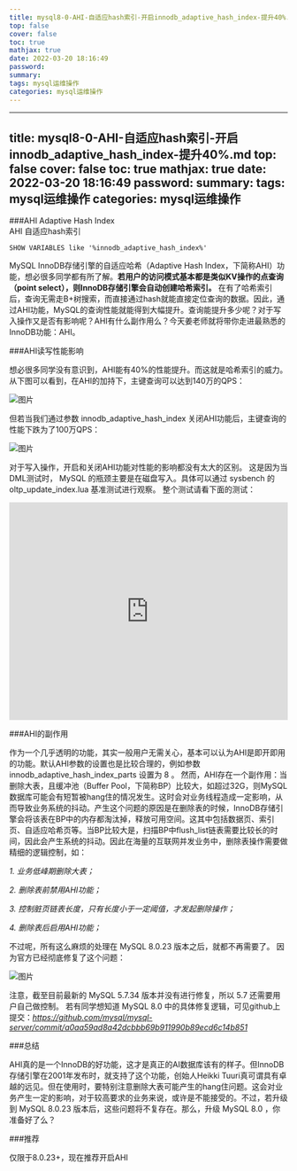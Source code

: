 ```yaml
---
title: mysql8-0-AHI-自适应hash索引-开启innodb_adaptive_hash_index-提升40%.md
top: false
cover: false
toc: true
mathjax: true
date: 2022-03-20 18:16:49
password:
summary:
tags: mysql运维操作
categories: mysql运维操作
---
```

---
title: mysql8-0-AHI-自适应hash索引-开启innodb_adaptive_hash_index-提升40%.md
top: false
cover: false
toc: true
mathjax: true
date: 2022-03-20 18:16:49
password:
summary:
tags: mysql运维操作
categories: mysql运维操作
---

###AHI
Adaptive Hash Index  
AHI
自适应hash索引 

~~~
SHOW VARIABLES like '%innodb_adaptive_hash_index%'
~~~




MySQL InnoDB存储引擎的自适应哈希（Adaptive Hash Index，下简称AHI）功能，想必很多同学都有所了解。**若用户的访问模式基本都是类似KV操作的点查询（point select），则InnoDB存储引擎会自动创建哈希索引。** 在有了哈希索引后，查询无需走B+树搜索，而直接通过hash就能直接定位查询的数据。因此，通过AHI功能，MySQL的查询性能就能得到大幅提升。查询能提升多少呢？对于写入操作又是否有影响呢？AHI有什么副作用么？今天姜老师就将带你走进最熟悉的InnoDB功能：AHI。


###AHI读写性能影响

想必很多同学没有意识到，AHI能有40%的性能提升。而这就是哈希索引的威力。从下图可以看到，在AHI的加持下，主键查询可以达到140万的QPS： 

![图片](https://upload-images.jianshu.io/upload_images/13965490-c99420f3b419f08e?imageMogr2/auto-orient/strip%7CimageView2/2/w/1240)

但若当我们通过参数 innodb_adaptive_hash_index 关闭AHI功能后，主键查询的性能下跌为了100万QPS：

![图片](https://upload-images.jianshu.io/upload_images/13965490-bc652bd2c13811ae?imageMogr2/auto-orient/strip%7CimageView2/2/w/1240)

对于写入操作，开启和关闭AHI功能对性能的影响都没有太大的区别。
这是因为当DML测试时， MySQL 的瓶颈主要是在磁盘写入。具体可以通过 sysbench 的 oltp_update_index.lua 基准测试进行观察。 整个测试请看下面的测试： 

<iframe class="video_iframe rich_pages" data-vidtype="2" data-mpvid="wxv_1907498846515953669" data-cover="http%3A%2F%2Fmmbiz.qpic.cn%2Fmmbiz_jpg%2FMEpoEwcicyJkNzLREwWo6SzUwkpiaqvdqgG6ouJ3BrbaRa6wHwqTrsmKFicCX1GTUhaz3sfb64DIOr6Lpftkh6xIA%2F0%3Fwx_fmt%3Djpeg" allowfullscreen="" frameborder="0" data-ratio="1.8444444444444446" data-w="1992" data-src="https://mp.weixin.qq.com/mp/readtemplate?t=pages/video_player_tmpl&amp;auto=0&amp;vid=wxv_1907498846515953669" width="677" height="393" data-vh="380.8125" data-vw="677" scrolling="no" marginwidth="0" marginheight="0" src="https://mp.weixin.qq.com/mp/videoplayer?video_h=380.8125&amp;video_w=677&amp;scene=126&amp;random_num=9751&amp;article_title=MySQL%E6%80%A7%E8%83%BD%E6%8F%90%E5%8D%8740%25%E7%9A%84AHI%E5%8A%9F%E8%83%BD%EF%BC%8C%E4%BD%A0%E7%9F%A5%E9%81%93%E4%B9%88%EF%BC%9F&amp;source=4&amp;vid=wxv_1907498846515953669&amp;mid=2649741497&amp;idx=1&amp;__biz=MjM5MjIxNDA4NA==&amp;nodetailbar=0&amp;uin=MTUwNDEwNjk3Ng==&amp;key=8a4cd6e752389d60037c4ec10174266abb047b9189fbb920fd14b50ed25735ea26643eb6ad55dfe7f6af05270950a1865b8b932ed9fce0375836969c927e16cba1cc910cdde4ff1ab652592e991f895ea53be1bc6f1bb78190bd4878634c0488fa6d46b8fbabb2a4f9c3879c28505c4e9833aae194d145bd734699ebf226d300&amp;pass_ticket=2B2xs/U0KTA2x1x2MwtZFHjT6Yk6hVdlOr4pt7fGolareMChE9uqth+EzaMclEi/&amp;version=&amp;devicetype=Windows&amp;nbsp;10&amp;nbsp;x64&amp;wxtoken=777&amp;sessionid=1626316562&amp;preview=0&amp;is_in_pay_subscribe=0&amp;nickname=InsideMySQL&amp;roundHeadImg=http://mmbiz.qpic.cn/mmbiz_png/MEpoEwcicyJnImTO91oibgWWd4bFX0aORJyoF8gibF6b298No0tKjKfxLH5AASdC72b5VPp0Y4KAibtf89JI3nWfVQ/0?wx_fmt=png&amp;enterid=1626317147&amp;subscene=" style="margin: 0px; padding: 0px; max-width: 100%; box-sizing: border-box !important; overflow-wrap: break-word !important; display: block; width: 677px !important; height: 393px !important; overflow: hidden; top: 0px;"></iframe>


###AHI的副作用

作为一个几乎透明的功能，其实一般用户无需关心，基本可以认为AHI是即开即用的功能。默认AHI参数的设置也是比较合理的，例如参数 innodb_adaptive_hash_index_parts 设置为 8 。
然而，AHI存在一个副作用：当删除大表，且缓冲池（Buffer Pool，下简称BP）比较大，如超过32G，则MySQL数据库可能会有短暂被hang住的情况发生。这时会对业务线程造成一定影响，从而导致业务系统的抖动。产生这个问题的原因是在删除表的时候，InnoDB存储引擎会将该表在BP中的内存都淘汰掉，释放可用空间。这其中包括数据页、索引页、自适应哈希页等。当BP比较大是，扫描BP中flush_list链表需要比较长的时间，因此会产生系统的抖动。因此在海量的互联网并发业务中，删除表操作需要做精细的逻辑控制，如： 

*1\. 业务低峰期删除大表；*

*2\. 删除表前禁用AHI功能；*

*3\. 控制脏页链表长度，只有长度小于一定阈值，才发起删除操作；*

*4\. 删除表后启用AHI功能；*  

不过呢，所有这么麻烦的处理在 MySQL 8.0.23 版本之后，就都不再需要了。 因为官方已经彻底修复了这个问题：

![图片](https://upload-images.jianshu.io/upload_images/13965490-a6af69dd1413de1c?imageMogr2/auto-orient/strip%7CimageView2/2/w/1240)

注意，截至目前最新的 MySQL 5.7.34 版本并没有进行修复，所以 5.7 还需要用户自己做控制。
若有同学想知道 MySQL 8.0 中的具体修复逻辑，可见github上提交：*https://github.com/mysql/mysql-server/commit/a0aa59ad8a42dcbbb69b911990b89ecd6c14b851*



###总结

AHI真的是一个InnoDB的好功能，这才是真正的AI数据库该有的样子。但InnoDB存储引擎在2001年发布时，就支持了这个功能，创始人Heikki Tuuri真可谓具有卓越的远见。但在使用时，要特别注意删除大表可能产生的hang住问题。这会对业务产生一定的影响，对于较高要求的业务来说，或许是不能接受的。不过，若升级到 MySQL 8.0.23 版本后，这些问题将不复存在。那么，升级 MySQL 8.0 ，你准备好了么？





###推荐

仅限于8.0.23+，现在推荐开启AHI


